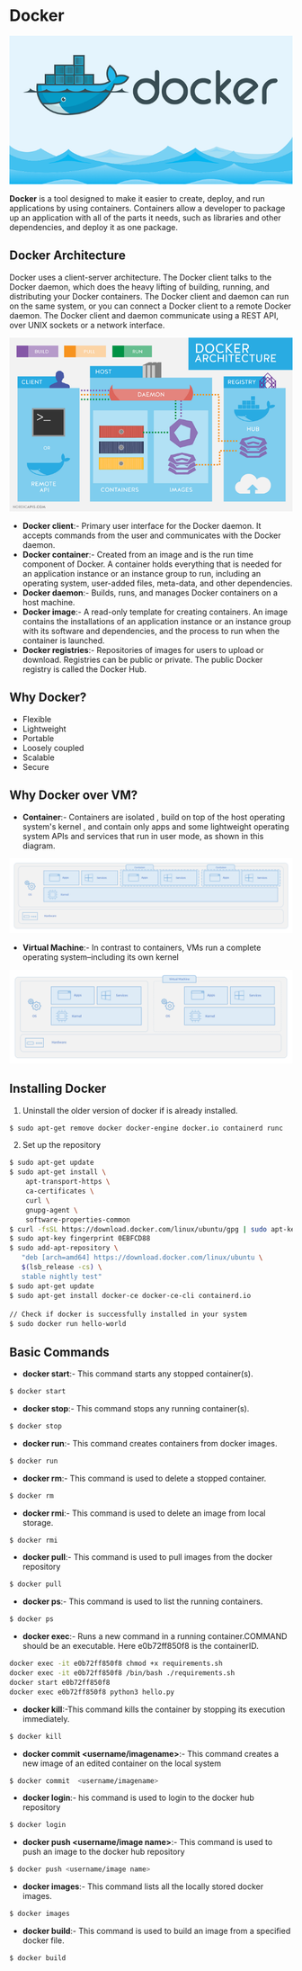 # Docker

 ![Docker](assignments/summary/Assets/1_ovRuAuqPf4r2xpiWh71rUg.png)


**Docker** is a tool designed to make it easier to create, deploy, and run applications by using containers. 
Containers allow a developer to package up an application with all of the parts it needs, such as libraries and other dependencies, and deploy it as one package.


## Docker Architecture

Docker uses a client-server architecture. The Docker client talks to the Docker daemon, which does the heavy lifting of building, running, and distributing your Docker containers. The Docker client and daemon can run on the same system, or you can connect a Docker client to a remote Docker daemon. 
The Docker client and daemon communicate using a REST API, over UNIX sockets or a network interface.

![Docker](assignments/summary/Assets/Docker_Architecture.png)

- **Docker client**:- Primary user interface for the Docker daemon. It accepts commands from the user and communicates with the Docker daemon.
- **Docker container**:- Created from an image and is the run time component of Docker. A container holds everything that is needed for an application instance or an instance group to run, including an operating system,
user-added files, meta-data, and other dependencies.
- **Docker daemon**:- Builds, runs, and manages Docker containers on a host machine.
- **Docker image**:- A read-only template for creating containers. An image contains the installations of an application instance or an instance group with its software and dependencies, 
and the process to run when the container is launched.
- **Docker registries**:- Repositories of images for users to upload or download. Registries can be public or private. The public Docker registry is called the Docker Hub. 

## Why Docker?
- Flexible
- Lightweight
- Portable
- Loosely coupled
- Scalable
- Secure



## Why Docker over VM?

- **Container**:-  Containers are isolated , build on top of the host operating system's kernel , and contain only apps and some lightweight operating system APIs and services that run in user mode, as shown in this diagram.

![Docker](assignments/summary/Assets/container-diagram.png)

- **Virtual Machine**:- In contrast to containers, VMs run a complete operating system–including its own kernel

![Docker](assignments/summary/Assets/virtual-machine-diagram.png)


## Installing Docker 

1. Uninstall the older version of docker if is already installed.
```bash
$ sudo apt-get remove docker docker-engine docker.io containerd runc
```
    
2. Set up the repository
```bash
$ sudo apt-get update
$ sudo apt-get install \
    apt-transport-https \
    ca-certificates \
    curl \
    gnupg-agent \
    software-properties-common
$ curl -fsSL https://download.docker.com/linux/ubuntu/gpg | sudo apt-key add -
$ sudo apt-key fingerprint 0EBFCD88
$ sudo add-apt-repository \
   "deb [arch=amd64] https://download.docker.com/linux/ubuntu \
   $(lsb_release -cs) \
   stable nightly test"
$ sudo apt-get update
$ sudo apt-get install docker-ce docker-ce-cli containerd.io

// Check if docker is successfully installed in your system
$ sudo docker run hello-world

```

## Basic Commands

- **docker start**:- This command starts any stopped container(s).
```bash
$ docker start
```
- **docker stop**:- This command stops any running container(s).
```bash
$ docker stop
```
- **docker run**:- This command creates containers from docker images.
```bash
$ docker run
```
- **docker rm**:- This command is used to delete a stopped container.
```bash
$ docker rm
```
- **docker rmi**:- This command is used to delete an image from local storage.
```bash
$ docker rmi
```
- **docker pull**:- This command is used to pull images from the docker repository
```bash
$ docker pull
```
- **docker ps**:- This command is used to list the running containers.
```bash
$ docker ps
```
- **docker exec**:-  Runs a new command in a running container.COMMAND should be an executable. Here e0b72ff850f8 is the containerID.
```bash
docker exec -it e0b72ff850f8 chmod +x requirements.sh  
docker exec -it e0b72ff850f8 /bin/bash ./requirements.sh
docker start e0b72ff850f8
docker exec e0b72ff850f8 python3 hello.py

```
- **docker kill**:-This command kills the container by stopping its execution immediately.
```bash
$ docker kill
```
- **docker commit  <username/imagename>**:- This command creates a new image of an edited container on the local system
```bash
$ docker commit  <username/imagename>
```
- **docker login**:- his command is used to login to the docker hub repository
```bash
$ docker login
```
- **docker push <username/image name>**:- This command is used to push an image to the docker hub repository
```bash
$ docker push <username/image name>
```
- **docker images**:- This command lists all the locally stored docker images.
```bash
$ docker images
```
- **docker build**:- This command is used to build an image from a specified docker file.
```bash
$ docker build
```






